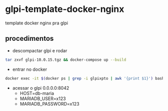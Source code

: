 # glpi-template-docker-nginx

template docker nginx pra glpi

## procedimentos

- descompactar glpi e rodar

```bash
tar zxvf glpi-10.0.15.tgz && docker-compose up --build
```

- entrar no docker

```bash
docker exec -it $(docker ps | grep -i glpixpto | awk '{print $1}') bash
```

- acessar o glpi 0.0.0.0:8042
  - HOST=db-maria
  - MARIADB_USER=x123
  - MARIADB_PASSWORD=x123
